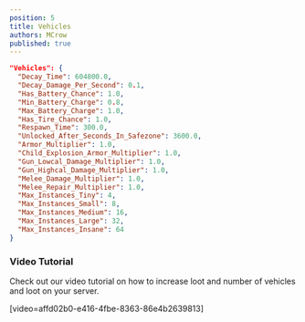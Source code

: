 ```yaml
---
position: 5
title: Vehicles
authors: MCrow
published: true
---
```


```json
"Vehicles": {
  "Decay_Time": 604800.0,
  "Decay_Damage_Per_Second": 0.1,
  "Has_Battery_Chance": 1.0,
  "Min_Battery_Charge": 0.8,
  "Max_Battery_Charge": 1.0,
  "Has_Tire_Chance": 1.0,
  "Respawn_Time": 300.0,
  "Unlocked_After_Seconds_In_Safezone": 3600.0,
  "Armor_Multiplier": 1.0,
  "Child_Explosion_Armor_Multiplier": 1.0,
  "Gun_Lowcal_Damage_Multiplier": 1.0,
  "Gun_Highcal_Damage_Multiplier": 1.0,
  "Melee_Damage_Multiplier": 1.0,
  "Melee_Repair_Multiplier": 1.0,
  "Max_Instances_Tiny": 4,
  "Max_Instances_Small": 8,
  "Max_Instances_Medium": 16,
  "Max_Instances_Large": 32,
  "Max_Instances_Insane": 64
}
```

### Video Tutorial
Check out our video tutorial on how to increase loot and number of vehicles and loot on your server.

[video=affd02b0-e416-4fbe-8363-86e4b2639813] 